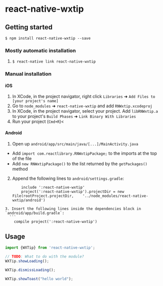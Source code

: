 
# react-native-wxtip

## Getting started

`$ npm install react-native-wxtip --save`

### Mostly automatic installation

1. `$ react-native link react-native-wxtip`

### Manual installation


#### iOS

1. In XCode, in the project navigator, right click `Libraries` ➜ `Add Files to [your project's name]`
2. Go to `node_modules` ➜ `react-native-wxtip` and add `RNWxtip.xcodeproj`
3. In XCode, in the project navigator, select your project. Add `libRNWxtip.a` to your project's `Build Phases` ➜ `Link Binary With Libraries`
4. Run your project (`Cmd+R`)<

#### Android

1. Open up `android/app/src/main/java/[...]/MainActivity.java`
  - Add `import com.reactlibrary.RNWxtipPackage;` to the imports at the top of the file
  - Add `new RNWxtipPackage()` to the list returned by the `getPackages()` method
2. Append the following lines to `android/settings.gradle`:
  	```
    	include ':react-native-wxtip'
    	project(':react-native-wxtip').projectDir = new File(rootProject.projectDir, 	'../node_modules/react-native-wxtip/android')
  ```
3. Insert the following lines inside the dependencies block in `android/app/build.gradle`:
  	```
      compile project(':react-native-wxtip')
  ```


## Usage
```javascript
import {WXTip} from 'react-native-wxtip';

// TODO: What to do with the module?
WXTip.showLoading();

WXTip.dismissLoading();

WXTip.showToast("hello world");
```
